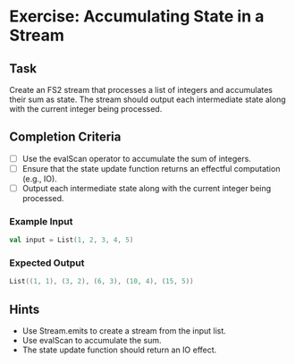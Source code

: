 # Exercise: Accumulating State in a Stream

## Task

Create an FS2 stream that processes a list of integers and accumulates their sum as state. The stream should output each intermediate state along with the current integer being processed.

## Completion Criteria

- [ ] Use the evalScan operator to accumulate the sum of integers.
- [ ] Ensure that the state update function returns an effectful computation (e.g., IO).
- [ ] Output each intermediate state along with the current integer being processed.

### Example Input

```scala worksheet
val input = List(1, 2, 3, 4, 5)
```

### Expected Output

```scala worksheet
List((1, 1), (3, 2), (6, 3), (10, 4), (15, 5))
```

## Hints

- Use Stream.emits to create a stream from the input list.
- Use evalScan to accumulate the sum.
- The state update function should return an IO effect.